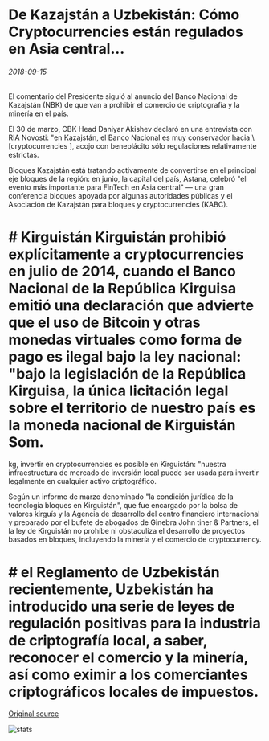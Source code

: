 # De Kazajstán a Uzbekistán: Cómo Cryptocurrencies están regulados en Asia central...

###### 2018-09-15

El comentario del Presidente siguió al anuncio del Banco Nacional de Kazajstán (NBK) de que van a prohibir el comercio de criptografía y la minería en el país.

El 30 de marzo, CBK Head Daniyar Akishev declaró en una entrevista con RIA Novosti: "en Kazajstán, el Banco Nacional es muy conservador hacia \ [cryptocurrencies \], acojo con beneplácito sólo regulaciones relativamente estrictas.

Bloques Kazajstán está tratando activamente de convertirse en el principal eje bloques de la región: en junio, la capital del país, Astana, celebró "el evento más importante para FinTech en Asia central" — una gran conferencia bloques apoyada por algunas autoridades públicas y el Asociación de Kazajstán para bloques y cryptocurrencies (KABC).

# # Kirguistán Kirguistán prohibió explícitamente a cryptocurrencies en julio de 2014, cuando el Banco Nacional de la República Kirguisa emitió una declaración que advierte que el uso de Bitcoin y otras monedas virtuales como forma de pago es ilegal bajo la ley nacional: "bajo la legislación de la República Kirguisa, la única licitación legal sobre el territorio de nuestro país es la moneda nacional de Kirguistán Som.

kg, invertir en cryptocurrencies es posible en Kirguistán: "nuestra infraestructura de mercado de inversión local puede ser usada para invertir legalmente en cualquier activo criptográfico.

Según un informe de marzo denominado "la condición jurídica de la tecnología bloques en Kirguistán", que fue encargado por la bolsa de valores kirguís y la Agencia de desarrollo del centro financiero internacional y preparado por el bufete de abogados de Ginebra John tiner & Partners, el la ley de Kirguistán no prohíbe ni obstaculiza el desarrollo de proyectos basados en bloques, incluyendo la minería y el comercio de cryptocurrency.

# # el Reglamento de Uzbekistán recientemente, Uzbekistán ha introducido una serie de leyes de regulación positivas para la industria de criptografía local, a saber, reconocer el comercio y la minería, así como eximir a los comerciantes criptográficos locales de impuestos.

[Original source](https://cointelegraph.com/news/from-kazakhstan-to-uzbekistan-how-cryptocurrencies-are-regulated-in-central-asia)

![stats](https://c.statcounter.com/11760860/0/a89fa40b/1/ "stats")